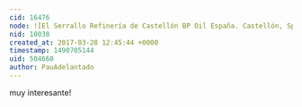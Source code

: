 ```yaml
---
cid: 16476
node: ![El Serrallo Refinería de Castellón BP Oil España. Castellón, Spain.](../map/el-serrallo-refineria-de-castellon-bp-oil-espana-castellon-spain/02-13-2014)
nid: 10038
created_at: 2017-03-28 12:45:44 +0000
timestamp: 1490705144
uid: 504660
author: PauAdelantado
---
```


muy interesante!
